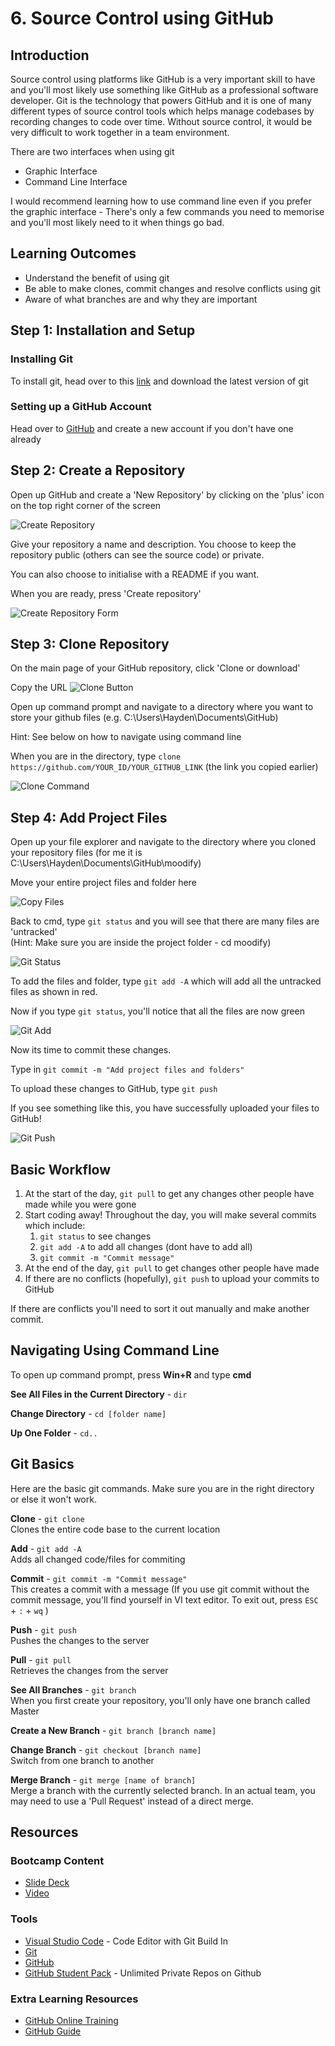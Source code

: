 # 6. Source Control using GitHub
## Introduction
Source control using platforms like GitHub is a very important skill to have and you'll most likely use something like GitHub as a professional software developer. Git is the technology that powers GitHub and it is one of many different types of source control tools which helps manage codebases by recording changes to code over time. Without source control, it would be very difficult to work together in a team environment.

There are two interfaces when using git
* Graphic Interface
* Command Line Interface

I would recommend learning how to use command line even if you prefer the graphic interface - There's only a few commands you need to memorise and you'll most likely need to it when things go bad.

## Learning Outcomes
* Understand the benefit of using git
* Be able to make clones, commit changes and resolve conflicts using git
* Aware of what branches are and why they are important

## Step 1: Installation and Setup
### Installing Git
To install git, head over to this [link](https://git-scm.com/) and download the latest version of git

### Setting up a GitHub Account
Head over to [GitHub](https://github.com/) and create a new account if you don't have one already 

## Step 2: Create a Repository
Open up GitHub and create a 'New Repository' by clicking on the 'plus' icon on the top right corner of the screen

![Create Repository](img/create_repository.png)

Give your repository a name and description. You choose to keep the repository public (others can see the source code) or private. 

You can also choose to initialise with a README if you want. 

When you are ready, press 'Create repository'

![Create Repository Form](img/create_repository_form.png)

## Step 3: Clone Repository
On the main page of your GitHub repository, click 'Clone or download'

Copy the URL
![Clone Button](img/clone_button.png)

Open up command prompt and navigate to a directory where you want to store your github files (e.g. C:\Users\Hayden\Documents\GitHub\)

Hint: See below on how to navigate using command line

When you are in the directory, type `clone https://github.com/YOUR_ID/YOUR_GITHUB_LINK` (the link you copied earlier)

![Clone Command](img/clone_command.png)

## Step 4: Add Project Files
Open up your file explorer and navigate to the directory where you cloned your repository files (for me it is C:\Users\Hayden\Documents\GitHub\moodify)

Move your entire project files and folder here

![Copy Files](img/copy_files.png)

Back to cmd, type `git status` and you will see that there are many files are 'untracked'  
(Hint: Make sure you are inside the project folder - cd moodify)

![Git Status](img/git_status.png)

To add the files and folder, type `git add -A` which will add all the untracked files as shown in red.

Now if you type `git status`, you'll notice that all the files are now green 

![Git Add](img/git_add.png)

Now its time to commit these changes. 

Type in `git commit -m "Add project files and folders"`

To upload these changes to GitHub, type `git push`

If you see something like this, you have successfully uploaded your files to GitHub!

![Git Push](img/git_push.png)


## Basic Workflow
1. At the start of the day, `git pull` to get any changes other people have made while you were gone
2. Start coding away! 
Throughout the day, you will make several commits which include:
   1. `git status` to see changes
   2. `git add -A` to add all changes (dont have to add all)
   3. `git commit -m "Commit message"`
3. At the end of the day, `git pull` to get changes other people have made
4. If there are no conflicts (hopefully), `git push` to upload your commits to GitHub

If there are conflicts you'll need to sort it out manually and make another commit.

## Navigating Using Command Line

To open up command prompt, press **Win+R** and type **cmd**

**See All Files in the Current Directory** - `dir`

**Change Directory** - `cd [folder name]`

**Up One Folder** - `cd..`

## Git Basics
Here are the basic git commands. Make sure you are in the right directory or else it won't work.

**Clone** - `git clone`  
Clones the entire code base to the current location 

**Add** - `git add -A`  
Adds all changed code/files for commiting 

**Commit** - `git commit -m "Commit message"`  
This creates a commit with a message (If you use git commit without the commit message, you'll find yourself in VI text editor. To exit out, press `ESC` + `:` + `wq`  ) 

**Push** - `git push`  
Pushes the changes to the server

**Pull** - `git pull`  
Retrieves the changes from the server

**See All Branches** - `git branch`  
When you first create your repository, you'll only have one branch called Master

**Create a New Branch** - `git branch [branch name]`

**Change Branch** - `git checkout [branch name]`  
Switch from one branch to another

**Merge Branch**  - `git merge [name of branch]`  
Merge a branch with the currently selected branch. In an actual team, you may need to use a 'Pull Request' instead of a direct merge.




## Resources
### Bootcamp Content
* [Slide Deck](http://link.com)
* [Video](http://link.com)

### Tools
* [Visual Studio Code](https://code.visualstudio.com) - Code Editor with Git Build In 
* [Git](https://git-scm.com/)
* [GitHub](https://github.com)
* [GitHub Student Pack](https://education.github.com/pack) - Unlimited Private Repos on Github

### Extra Learning Resources
* [GitHub Online Training](https://try.github.io/)
* [GitHub Guide](https://guides.github.com/)